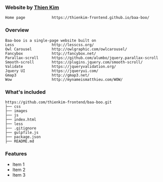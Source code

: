 ### Website by [Thien Kim](https://thienkim-frontend.github.io/cv/)

```
Home page            https://thienkim-frontend.github.io/baa-boo/

```

### Overview

```
Baa-boo is a single-page website built on
Less                 http://lesscss.org/
Owl Carousel         http://owlgraphic.com/owlcarousel/
Fancybox             http://fancybox.net/
Parallax-scroll      https://github.com/alumbo/jquery.parallax-scroll
Smooth-scroll        https://plugins.jquery.com/smooth-scroll/
Validate             https://jqueryvalidation.org/
Jquery UI            https://jqueryui.com/
Gmap3                http://gmap3.net/
Wow                  http://mynameismatthieu.com/WOW/
```

### What's included

```
https://github.com/thienkim-frontend/baa-boo.git
├── css
├── images
├── js
├── index.html
├── less
├── .gitignore
├── gulpfile.js
├── package.json
├── README.md

```

### Features

  * Item 1
  * Item 2
  * Item 3
